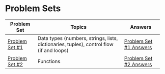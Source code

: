 # Problem Sets

| Problem Set | Topics | Answers |
| - | - | - |
| [Problem Set #1](problemset_1.ipynb) | Data types (numbers, strings, lists, dictionaries, tuples), control flow (if and loops) | [Problem Set #1 Answers](problemset_1_answers.ipynb) |
| [Problem Set #2](problemset2.ipynb) | Functions | [Problem Set #2 Answers](problemset2_answers.ipynb) |

